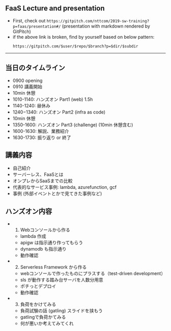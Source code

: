 ## FaaS Lecture and presentation
- First, check out `https://gitpitch.com/nttcom/2019-sw-training?p=faas/presentation#/` (presentation with markdown rendered by GitPitch)
- if the above link is broken, find by yourself based on below pattern:
    ```
    https://gitpitch.com/$user/$repo/$branch?p=$dir/$subdir
    ```

---

## 当日のタイムライン
- 0900 opening
- 0910 講義開始
- 10min 休憩
- 1010-1140: ハンズオン Part1 (web) 1.5h
- 1140-1240: 昼休み
- 1240−1340: ハンズオン Part2 (infra as code)
- 10min 休憩
- 1350-1600: ハンズオン Part3 (challenge) (10min 休憩含む)
- 1600-1630: 解説、業務紹介
- 1630-1730: 振り返り or 終了

## 講義内容
- 自己紹介
- サーバーレス、FaaSとは
- オンプレからSaaSまでの比較
- 代表的なサービス事例: lambda, azurefunction, gcf
- 事例 (外部イベントとかで見てきた事例など)

## ハンズオン内容
- 1. Webコンソールから作る
    - lambda 作成
    - apigw は指示通り作ってもらう
    - dynamodb も指示通り
    - 動作確認

- 2. Serverless Framework から作る
    - webコンソールで作ったものにプラスする（test-driven development）
    - sls が動作する踏み台サーバを人数分用意
    - ポチっとデプロイ
    - 動作確認

- 3. 負荷をかけてみる
    - 負荷試験の話 (gatling) スライドを挟もう
    - gatlingで負荷かてみる
    - 何が悪いか考えてみてくれ
